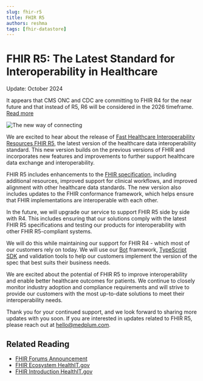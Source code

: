```yaml
---
slug: fhir-r5
title: FHIR R5
authors: reshma
tags: [fhir-datastore]
---
```


# FHIR R5: The Latest Standard for Interoperability in Healthcare

Update: October 2024

It appears that CMS ONC and CDC are committing to FHIR R4 for the near future and that instead of R5, R6 will be considered in the 2026 timeframe. [Read more](https://www.healthit.gov/isp/fhir-ecosystem)

![The new way of connecting](/img/blog/connect-via-g10.png)

We are excited to hear about the release of [Fast Healthcare Interoperability Resources FHIR R5](http://hl7.org/fhir/), the latest version of the healthcare data interoperability standard. This new version builds on the previous versions of FHIR and incorporates new features and improvements to further support healthcare data exchange and interoperability.

<!-- truncate -->

FHIR R5 includes enhancements to the [FHIR specification](/docs/api/fhir/resources), including additional resources, improved support for clinical workflows, and improved alignment with other healthcare data standards. The new version also includes updates to the FHIR conformance framework, which helps ensure that FHIR implementations are interoperable with each other.

In the future, we will upgrade our service to support FHIR R5 side by side with R4. This includes ensuring that our solutions comply with the latest FHIR R5 specifications and testing our products for interoperability with other FHIR R5-compliant systems.

We will do this while maintaining our support for FHIR R4 - which most of our customers rely on today. We will use our [Bot](/docs/bots) framework, [TypeScript SDK](/docs/sdk) and validation tools to help our customers implement the version of the spec that best suits their business needs.

We are excited about the potential of FHIR R5 to improve interoperability and enable better healthcare outcomes for patients. We continue to closely monitor industry adoption and compliance requirements and will strive to provide our customers with the most up-to-date solutions to meet their interoperability needs.

Thank you for your continued support, and we look forward to sharing more updates with you soon. If you are interested in updates related to FHIR R5, please reach out at hello@medplum.com.

## Related Reading

- [FHIR Forums Announcement](https://chat.fhir.org/#narrow/stream/179240-Announcements/topic/R5.20IS.20LIVE)
- [FHIR Ecosystem HealthIT.gov](https://www.healthit.gov/isp/fhir-ecosystem)
- [FHIR Introduction HealthIT.gov](https://www.healthit.gov/isp/fhir-introduction)
